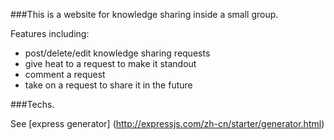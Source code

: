 ###This is a website for knowledge sharing inside a small group.

Features including:
* post/delete/edit knowledge sharing requests
* give heat to a request to make it standout
* comment a request
* take on a request to share it in the future

###Techs.

See [express generator] (http://expressjs.com/zh-cn/starter/generator.html) 

